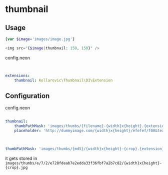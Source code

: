 # thumbnail

Usage
------

```php
{var $image='images/image.jpg'}

<img src="{$image|thumbnail: 150, 150}" />

```

config.neon

```yaml


extensions:
	thumbnail: Kollarovic\Thumbnail\DI\Extension
```
Configuration
-------------

config.neon

```yaml

thumbnail:
	thumbPathMask: 'images/thumbs/{filename}-{width}x{height}.{extension}'
	placeholder: 'http://dummyimage.com/{width}x{height}/efefef/f00&text=Image+not+found'
    
```

```yaml

thumbPathMask: 'images/thumbs/{md5}/{width}x{height}-{crop}.{extension}'

```

it gets stored in `images/thumbs/e/7/2/e728fdeab7e2edda33f36fbf7a2b7c82/{width}x{height}-{crop}.jpg`

